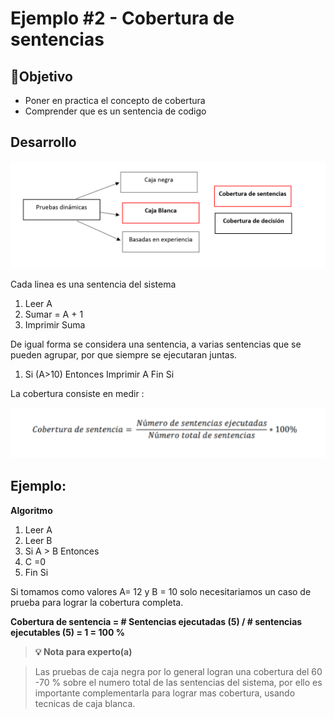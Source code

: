 # Ejemplo #2 - Cobertura de sentencias

## 🎯Objetivo

* Poner en practica el concepto de cobertura
* Comprender que es un sentencia de codigo

## Desarrollo

<img src="https://github.com/beduExpert/SW-Testing-Fundamentals-2021/blob/main/Sesion-05/Ejemplo-02/assets/pruebas_dinamicas.png">

Cada linea es una sentencia del sistema

<ol>

<li> Leer A </li>

<li>Sumar = A + 1 </li>
	
<li> Imprimir Suma  </li>

</ol>

De igual forma se considera una sentencia, a varias sentencias que se pueden agrupar, por que siempre se ejecutaran juntas.

1) Si (A>10) Entonces
	Imprimir A
   Fin Si
   
La cobertura consiste en medir :

<img src="https://github.com/beduExpert/SW-Testing-Fundamentals-2021/blob/main/Sesion-05/Ejemplo-02/assets/cobertura_sentencias.png">

## Ejemplo:

<b>Algoritmo</b>

1) Leer A
2) Leer B
3) Si A > B Entonces
4)    C =0
5) Fin Si 

Si tomamos como valores A= 12 y B = 10 solo necesitariamos un caso de prueba para lograr la cobertura completa.

<b>Cobertura de sentencia = # Sentencias ejecutadas (5) / # sentencias ejecutables (5) = 1 = 100 % </b>

>**💡 Nota para experto(a)**

> Las pruebas de caja negra por lo general logran una cobertura del 60 -70 % sobre el numero total de las sentencias del sistema, por ello es importante complementarla para lograr mas cobertura, usando tecnicas de caja blanca.

